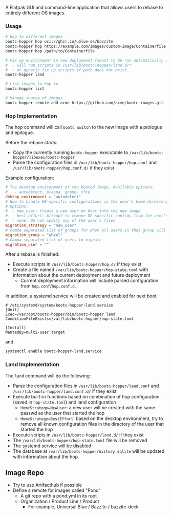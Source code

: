 A Flatpak GUI and command-line application that allows users to rebase to entirely different OS images.
### Usage

```bash
# Hop to different images
bootc-hopper hop oci://ghcr.io/ublue-os/bazzite
bootc-hopper hop https://example.com/images/custom-image/Containerfile
bootc-hopper hop /path/to/Containerfile

# Fix up environment in new deployment (meant to be run automatically on next boot)
#  - will run scripts in /usr/lib/bootc-hopper/land.d/*
#  - or generic fix up scripts if path does not exist
bootc-hopper land

# List images to hop to
bootc-hopper list

# Manage source of images
bootc-hopper remote add acme https://github.com/acme/bootc-images.git
```

### Hop Implementation

The hop command will call `bootc switch` to the new image with a prologue and epilogue.

Before the rebase starts:
- Copy the currently running `bootc-hopper` executable to `/var/lib/bootc-hopper/libexec/bootc-hopper`
- Parse the configuration files in `/usr/lib/bootc-hopper/hop.conf` and `/usr/lib/bootc-hopper/hop.conf.d/` if they exist

Example configuration:
```toml
# The desktop environment of the booted image. Available options:
#   - autodetect, plasma, gnome, xfce
dektop_environment = "autodetect"
# How to handle DE-specific configurations in the user's home directory
# Options:
#  - new_user: Create a new user on boot into the new image
#  - best_effort: Attempt to remove DE-specific configs from the user's home directory
#  - none: Do not modify any of the user's files
migration_strategy = "new_user"
# Comma separated list of groups for whom all users in that group will be migrated
migration_group = "wheel"
# Comma separated list of users to migrate
migration_user = ""
```

After a rebase is finished:
- Execute scripts in `/usr/lib/bootc-hopper/hop.d/` if they exist
- Create a file named `/var/lib/bootc-hopper/hop-state.toml` with information about the current deployment and future deployment
  - Current deployment information will include parsed configuration from `hop.conf`/`hop.conf.d`.

In addition, a systemd service will be created and enabled for next boot

```
# /etc/systemd/system/bootc-hopper-land.service
[Unit]
Exec=/var/opt/bootc-hopper/bin/bootc-hopper land
ConditionFileExists=/var/lib/bootc-hopper/hop-state.toml

[Install]
WantedBy=multi-user.target
```
and

```bash
systemctl enable bootc-hopper-land.service
```

### Land Implementation

The `land` command will do the following:
- Parse the configuration files in `/usr/lib/bootc-hopper/land.conf` and `/usr/lib/bootc-hopper/land.conf.d/` if they exist
- Execute built-in functions based on combination of hop configuration (saved in `hop-state.toml`) and land configuration 
   - `HomeStrategy=NewUser`: a new user will be created with the same passwd as the user that started the hop
   - `HomeStrategy=BestEffort`: based on the desktop environment, try to remove all known configuration files in the directory of the user that started the hop
- Execute scripts in `/usr/lib/bootc-hopper/land.d/` if they exist
- The `/var/lib/bootc-hopper/hop-state.toml` file will be removed
- The systemd service will be disabled
- The database at `/var/lib/bootc-hopper/history.sqlite` will be updated with information about the hop

## Image Repo
- Try to use Artifacthub if possible
- Define a remote for images called "Pond"
  - A git repo with a pond.yml in its root
  - Organization / Product Line / Product
    - For example, Universal Blue / Bazzite / bazzite-deck
